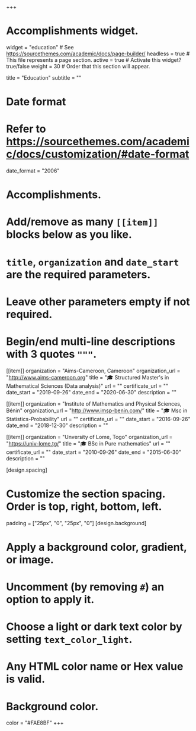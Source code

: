 +++
# Accomplishments widget.
widget = "education"  # See https://sourcethemes.com/academic/docs/page-builder/
headless = true  # This file represents a page section.
active = true  # Activate this widget? true/false
weight = 30  # Order that this section will appear.

title = "Education"
subtitle = ""

# Date format
#   Refer to https://sourcethemes.com/academic/docs/customization/#date-format
date_format = "2006"

# Accomplishments.
#   Add/remove as many `[[item]]` blocks below as you like.
#   `title`, `organization` and `date_start` are the required parameters.
#   Leave other parameters empty if not required.
#   Begin/end multi-line descriptions with 3 quotes `"""`.

[[item]]
  organization = "Aims-Cameroon, Cameroon"
  organization_url = "http://www.aims-cameroon.org"
  title = "🎓 Structured Master's in Mathematical Sciences (Data analysis)"
  url = ""
  certificate_url = ""
  date_start = "2019-09-26"
  date_end = "2020-06-30"
  description = ""
  
[[item]]
  organization = "Institute of Mathematics and Physical Sciences, Bénin"
  organization_url = "http://www.imsp-benin.com/"
  title = "🎓 Msc in Statistics-Probability"
  url = ""
  certificate_url = ""
  date_start = "2016-09-26"
  date_end = "2018-12-30"
  description = ""


[[item]]
  organization = "Unversity of Lome, Togo"
  organization_url = "https://univ-lome.tg/"
  title = "🎓 BSc in Pure mathematics"
  url = ""
  certificate_url = ""
  date_start = "2010-09-26"
  date_end = "2015-06-30"
  description = ""
  
[design.spacing]
  # Customize the section spacing. Order is top, right, bottom, left.
  padding = ["25px", "0", "25px", "0"]
[design.background]
  # Apply a background color, gradient, or image.
  #   Uncomment (by removing `#`) an option to apply it.
  #   Choose a light or dark text color by setting `text_color_light`.
  #   Any HTML color name or Hex value is valid.
  
  # Background color.
   color = "#FAE8BF"
+++

